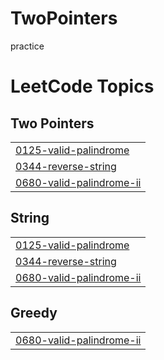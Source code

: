 # TwoPointers
practice

<!---LeetCode Topics Start-->
# LeetCode Topics
## Two Pointers
|  |
| ------- |
| [0125-valid-palindrome](https://github.com/Priyal03/TwoPointers/tree/master/0125-valid-palindrome) |
| [0344-reverse-string](https://github.com/Priyal03/TwoPointers/tree/master/0344-reverse-string) |
| [0680-valid-palindrome-ii](https://github.com/Priyal03/TwoPointers/tree/master/0680-valid-palindrome-ii) |
## String
|  |
| ------- |
| [0125-valid-palindrome](https://github.com/Priyal03/TwoPointers/tree/master/0125-valid-palindrome) |
| [0344-reverse-string](https://github.com/Priyal03/TwoPointers/tree/master/0344-reverse-string) |
| [0680-valid-palindrome-ii](https://github.com/Priyal03/TwoPointers/tree/master/0680-valid-palindrome-ii) |
## Greedy
|  |
| ------- |
| [0680-valid-palindrome-ii](https://github.com/Priyal03/TwoPointers/tree/master/0680-valid-palindrome-ii) |
<!---LeetCode Topics End-->